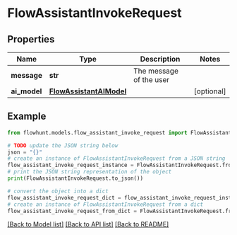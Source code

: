 # FlowAssistantInvokeRequest


## Properties

Name | Type | Description | Notes
------------ | ------------- | ------------- | -------------
**message** | **str** | The message of the user | 
**ai_model** | [**FlowAssistantAIModel**](FlowAssistantAIModel.md) |  | [optional] 

## Example

```python
from flowhunt.models.flow_assistant_invoke_request import FlowAssistantInvokeRequest

# TODO update the JSON string below
json = "{}"
# create an instance of FlowAssistantInvokeRequest from a JSON string
flow_assistant_invoke_request_instance = FlowAssistantInvokeRequest.from_json(json)
# print the JSON string representation of the object
print(FlowAssistantInvokeRequest.to_json())

# convert the object into a dict
flow_assistant_invoke_request_dict = flow_assistant_invoke_request_instance.to_dict()
# create an instance of FlowAssistantInvokeRequest from a dict
flow_assistant_invoke_request_from_dict = FlowAssistantInvokeRequest.from_dict(flow_assistant_invoke_request_dict)
```
[[Back to Model list]](../README.md#documentation-for-models) [[Back to API list]](../README.md#documentation-for-api-endpoints) [[Back to README]](../README.md)


